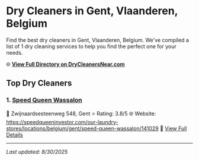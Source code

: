 # Dry Cleaners in Gent, Vlaanderen, Belgium

Find the best dry cleaners in Gent, Vlaanderen, Belgium. We've compiled a list of 1 dry cleaning services to help you find the perfect one for your needs.

🌐 **[View Full Directory on DryCleanersNear.com](https://drycleanersnear.com/city/Belgium/Vlaanderen/Gent)**

## Top Dry Cleaners

### 1. [Speed Queen Wassalon](https://drycleanersnear.com/dryCleaner/68ae67f6c95ff2c6096b1b7f/speed-queen-wassalon)
📍 Zwijnaardsesteenweg 548, Gent
⭐ Rating: 3.8/5
🌐 Website: https://speedqueeninvestor.com/our-laundry-stores/locations/belgium/gent/speed-queen-wassalon/141029
🔗 [View Full Details](https://drycleanersnear.com/dryCleaner/68ae67f6c95ff2c6096b1b7f/speed-queen-wassalon)


---

*Last updated: 8/30/2025*
